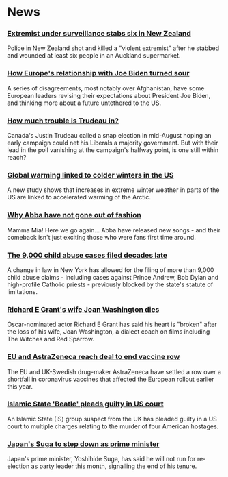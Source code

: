 # News
### [Extremist under surveillance stabs six in New Zealand](https://www.bbc.com/news/world-asia-58405213)
Police in New Zealand shot and killed a "violent extremist" after he stabbed and wounded at least six people in an Auckland supermarket. 
### [How Europe's relationship with Joe Biden turned sour](https://www.bbc.com/news/world-europe-58416848)
A series of disagreements, most notably over Afghanistan, have some European leaders revising their expectations about President Joe Biden, and thinking more about a future untethered to the US.
### [How much trouble is Trudeau in?](https://www.bbc.com/news/world-us-canada-58389802)
Canada's Justin Trudeau called a snap election in mid-August hoping an early campaign could net his Liberals a majority government. But with their lead in the poll vanishing at the campaign's halfway point, is one still within reach? 
### [Global warming linked to colder winters in the US](https://www.bbc.com/news/science-environment-58425526)
A new study shows that increases in extreme winter weather in parts of the US are linked to accelerated warming of the Arctic. 
### [Why Abba have not gone out of fashion](https://www.bbc.com/news/entertainment-arts-58433351)
Mamma Mia! Here we go again... Abba have released new songs - and their comeback isn't just exciting those who were fans first time around.
### [The 9,000 child abuse cases filed decades late](https://www.bbc.com/news/world-us-canada-58322592)
 A change in law in New York has allowed for the filing of more than 9,000 child abuse claims - including cases against Prince Andrew, Bob Dylan and high-profile Catholic priests - previously blocked by the state's statute of limitations. 
### [Richard E Grant's wife Joan Washington dies](https://www.bbc.com/news/entertainment-arts-58436099)
Oscar-nominated actor Richard E Grant has said his heart is "broken" after the loss of his wife, Joan Washington, a dialect coach on films including The Witches and Red Sparrow.
### [EU and AstraZeneca reach deal to end vaccine row](https://www.bbc.com/news/world-europe-58426880)
The EU and UK-Swedish drug-maker AstraZeneca have settled a row over a shortfall in coronavirus vaccines that affected the European rollout earlier this year.
### [Islamic State 'Beatle' pleads guilty in US court](https://www.bbc.com/news/world-us-canada-58427171)
An Islamic State (IS) group suspect from the UK has pleaded guilty in a US court to multiple charges relating to the murder of four American hostages.
### [Japan's Suga to step down as prime minister](https://www.bbc.com/news/world-asia-58405212)
Japan's prime minister, Yoshihide Suga, has said he will not run for re-election as party leader this month, signalling the end of his tenure. 
